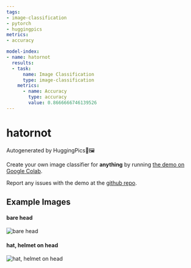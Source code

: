 ```yaml
---
tags:
- image-classification
- pytorch
- huggingpics
metrics:
- accuracy

model-index:
- name: hatornot
  results:
  - task:
      name: Image Classification
      type: image-classification
    metrics:
      - name: Accuracy
        type: accuracy
        value: 0.8666666746139526
---
```


# hatornot


Autogenerated by HuggingPics🤗🖼️

Create your own image classifier for **anything** by running [the demo on Google Colab](https://colab.research.google.com/github/nateraw/huggingpics/blob/main/HuggingPics.ipynb).

Report any issues with the demo at the [github repo](https://github.com/nateraw/huggingpics).


## Example Images


#### bare head

![bare head](images/bare_head.jpg)

#### hat, helmet on head

![hat, helmet on head](images/hat,_helmet_on_head.jpg)